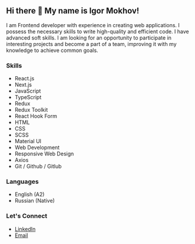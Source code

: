 ## Hi there 👋   My name is Igor Mokhov!

I am Frontend developer with experience in creating web applications. I possess the necessary skills to write high-quality and efficient code. I have advanced soft skills. I am looking for an opportunity to participate in interesting projects and become a part of a team, improving it with my knowledge to achieve common goals.

### Skills

- React.js
- Next.js
- JavaScript
- TypeScript
- Redux
- Redux Toolkit
- React Hook Form
- HTML
- CSS
- SCSS
- Material UI
- Web Development
- Responsive Web Design
- Axios
- Git / Github / Gitlub

### Languages

- English (A2)
- Russian (Native)

### Let's Connect

- [LinkedIn](https://www.linkedin.com/in/igor-mokhov)
- [Email](mailto:igormokhovid@gmail.com)
